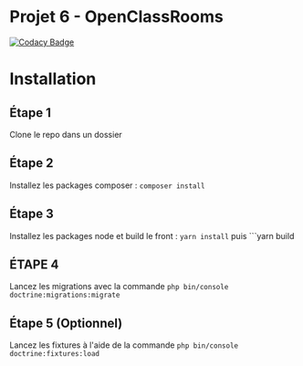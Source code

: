 # Projet 6 - OpenClassRooms

[![Codacy Badge](https://app.codacy.com/project/badge/Grade/59bd46f6594d491980c0886b6825fc30)](https://app.codacy.com/gh/Luca-OpenClassRooms/project_6/dashboard?utm_source=gh&utm_medium=referral&utm_content=&utm_campaign=Badge_grade)

# Installation

## Étape 1 

Clone le repo dans un dossier

## Étape 2 

Installez les packages composer : ```composer install```

## Étape 3 

Installez les packages node et build le front : ```yarn install``` puis ```yarn build

## ÉTAPE 4 

Lancez les migrations avec la commande ```php bin/console doctrine:migrations:migrate``` 

## Étape 5 (Optionnel)

Lancez les fixtures à l'aide de la commande ```php bin/console doctrine:fixtures:load```
